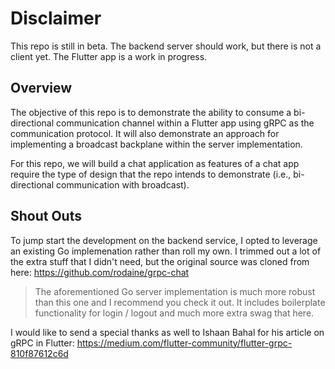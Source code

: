 # Disclaimer
This repo is still in beta.  The backend server should work, but there is not a client yet.  The Flutter app is a work in progress.

## Overview
The objective of this repo is to demonstrate the ability to consume a bi-directional communication channel within a Flutter app using gRPC as the communication protocol.  It will also demonstrate an approach for implementing a broadcast backplane within the server implementation.

For this repo, we will build a chat application as features of a chat app require the type of design that the repo intends to demonstrate (i.e., bi-directional communication with broadcast).

## Shout Outs
To jump start the development on the backend service, I opted to leverage an existing Go implemenation rather than roll my own.  I trimmed out a lot of the extra stuff that I didn't need, but the original source was cloned from here: https://github.com/rodaine/grpc-chat

> The aforementioned Go server implementation is much more robust than this one and I recommend you check it out.  It includes boilerplate functionality for login / logout and much more extra swag that here.

I would like to send a special thanks as well to Ishaan Bahal for his article on gRPC in Flutter: https://medium.com/flutter-community/flutter-grpc-810f87612c6d
